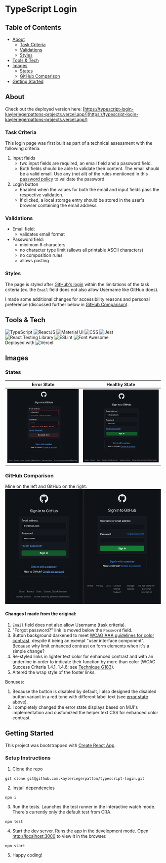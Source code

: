 # TypeScript Login

## Table of Contents

- [About](#about)
  - [Task Criteria](#task-criteria)
  - [Validations](#validations)
  - [Styles](#styles)
- [Tools & Tech](#tools--tech)
- [Images](#images)
  - [States](#states)
  - [GitHub Comparison](#github-comparison)
- [Getting Started](#getting-started)

## About
Check out the deployed version here: [https://typescript-login-kayleriegerpattons-projects.vercel.app/](https://typescript-login-kayleriegerpattons-projects.vercel.app/)
### Task Criteria

This login page was first built as part of a technical assessment with the following criteria:

1. Input fields
   - two input fields are required, an email field and a password field.
   - Both fields should be able to validate their content. The email should be a valid email. Use any (not all) of the rules mentioned in this [password policy](https://www.ory.sh/docs/concepts/password-policy) to validate the password.
2. Login button
   - Enabled when the values for both the email and input fields pass the respective validation.
   - If clicked, a local storage entry should be stored in the user's browser containing the email address.

### Validations

- Email field:
  - validates email format
- Password field:
  - minimum 8 characters
  - no character type limit (allows all printable ASCII characters)
  - no composition rules
  - allows pasting

### Styles

The page is styled after [GitHub's login](https://github.com/login) within the limitations of the task criteria (ex. the `Email` field does not also allow Username like GitHub does).

I made some additional changes for accessibility reasons and personal preference (discussed further below in [GitHub Comparison](#github-comparison)).

## Tools & Tech

![TypeScript](https://img.shields.io/badge/-TypeScript-3178C6?logo=typescript&logoColor=white)
![ReactJS](https://img.shields.io/badge/-ReactJS-61DAFB?logo=react&logoColor=black)
![Material UI](https://img.shields.io/badge/-Material%20UI-007FFF?logo=mui&logoColor=white)
![CSS](https://img.shields.io/badge/-CSS3-1572B6?logo=css3&logoColor=white)
![Jest](https://img.shields.io/badge/-Jest-C21325?logo=jest&logoColor=white)
![React Testing Library](https://img.shields.io/badge/-React%20Testing%20Library-E33332?logo=testinglibrary&logoColor=white)
![ESLint](https://img.shields.io/badge/-ESLint-4B32C3?logo=eslint&logoColor=white)
![Font Awesome](https://img.shields.io/badge/-Font%20Awesome-528DD7?logo=fontawesome&logoColor=white)  
Deployed with ![Vercel](https://img.shields.io/badge/-vercel-000000?logo=vercel&logoColor=white)

## Images

### States

| Error State                                                           | Healthy State                                                             |
| --------------------------------------------------------------------- | ------------------------------------------------------------------------- |
| ![login error state screenshot](public/assets/images/error-state.png) | ![login healthy state screenshot](public/assets/images/healthy-state.png) |

### GitHub Comparison

Mine on the left and GitHub on the right:
![side-by-side comparison of Kayle's and GitHub's login pages with minor differences](public/assets/images/github-sidebyside.png)

#### Changes I made from the original:

1. `Email` field does not also allow Username (task criteria).
2. "Forgot password?" link is moved below the `Password` field.
3. Button background darkened to meet [WCAG AAA guidelines for color contrast](https://www.w3.org/WAI/WCAG21/Understanding/contrast-enhanced.html), despite it being an exempt "user interface component". Because why limit enhanced contrast on form elements when it's a simple change?
4. Re-styled links in lighter text color for enhanced contrast and with an underline in order to indicate their function by more than color (WCAG Success Criteria 1.4.1, 1.4.6; see [Technique G183](#https://www.w3.org/TR/2008/NOTE-WCAG20-TECHS-20081211/G183)).
5. Altered the wrap style of the footer links.

Bonuses:

1. Because the button is disabled by default, I also designed the disabled button variant in a red tone with different label text (see [error state](#states) above).
2. I completely changed the error state displays based on MUI's implementation and customized the helper text CSS for enhanced color contrast.

## Getting Started

This project was bootstrapped with [Create React App](https://github.com/facebook/create-react-app).

### Setup Instructions

1. Clone the repo

```
git clone git@github.com:kayleriegerpatton/typescript-login.git
```

2. Install dependencies

```
npm i
```

3. Run the tests. Launches the test runner in the interactive watch mode. There's currently only the default test from CRA.

```
npm test
```

4. Start the dev server. Runs the app in the development mode.
   Open [http://localhost:3000](http://localhost:3000) to view it in the browser.

```
npm start
```

5. Happy coding!
